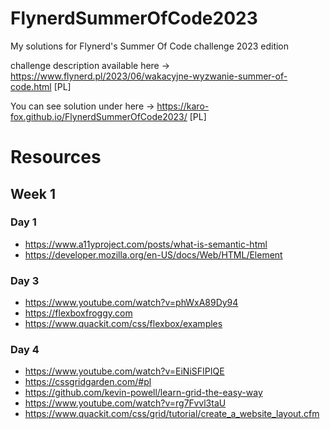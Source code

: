 # FlynerdSummerOfCode2023
My solutions for Flynerd's Summer Of Code challenge 2023 edition

challenge description available here -> https://www.flynerd.pl/2023/06/wakacyjne-wyzwanie-summer-of-code.html [PL]

You can see solution under here -> https://karo-fox.github.io/FlynerdSummerOfCode2023/ [PL]

# Resources
 
## Week 1

### Day 1
- https://www.a11yproject.com/posts/what-is-semantic-html
- https://developer.mozilla.org/en-US/docs/Web/HTML/Element

### Day 3

- https://www.youtube.com/watch?v=phWxA89Dy94
- https://flexboxfroggy.com
- https://www.quackit.com/css/flexbox/examples

### Day 4
- https://www.youtube.com/watch?v=EiNiSFIPIQE
- https://cssgridgarden.com/#pl
- https://github.com/kevin-powell/learn-grid-the-easy-way
- https://www.youtube.com/watch?v=rg7Fvvl3taU
- https://www.quackit.com/css/grid/tutorial/create_a_website_layout.cfm
